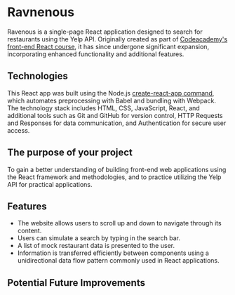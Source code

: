 # Ravnenous

Ravenous is a single-page React application designed to search for restaurants using the Yelp API. Originally created as part of [Codeacademy's front-end React course]([url](https://www.codecademy.com/learn/paths/build-web-apps-with-react)), it has since undergone significant expansion, incorporating enhanced functionality and additional features.

## Technologies 

This React app was built using the Node.js [create-react-app command]([url](https://reactjs.org/docs/create-a-new-react-app.html#create-react-app)), which automates preprocessing with Babel and bundling with Webpack. The technology stack includes HTML, CSS, JavaScript, React, and additional tools such as Git and GitHub for version control, HTTP Requests and Responses for data communication, and Authentication for secure user access.

## The purpose of your project

To gain a better understanding of building front-end web applications using the React framework and methodologies, and to practice utilizing the Yelp API for practical applications.

## Features

* The website allows users to scroll up and down to navigate through its content.
* Users can simulate a search by typing in the search bar.
* A list of mock restaurant data is presented to the user.
* Information is transferred efficiently between components using a unidirectional data flow pattern commonly used in React applications.

## Potential Future Improvements

